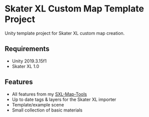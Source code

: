 # Skater XL Custom Map Template Project
Unity template project for Skater XL custom map creation.

## Requirements
* Unity 2019.3.15f1
* Skater XL 1.0

## Features

* All features from my [SXL-Map-Tools](https://github.com/billowper/SXL-Map-Tools)
* Up to date tags & layers for the Skater XL importer
* Template/example scene
* Small collection of basic materials
